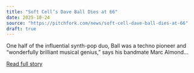 ```yaml
---
title: "Soft Cell’s Dave Ball Dies at 66"
date: 2025-10-24
source: "https://pitchfork.com/news/soft-cell-dave-ball-dies-at-66"
draft: true
---
```


One half of the influential synth-pop duo, Ball was a techno pioneer and “wonderfully brilliant musical genius,” says his bandmate Marc Almond...

[Read full story](https://pitchfork.com/news/soft-cell-dave-ball-dies-at-66)
